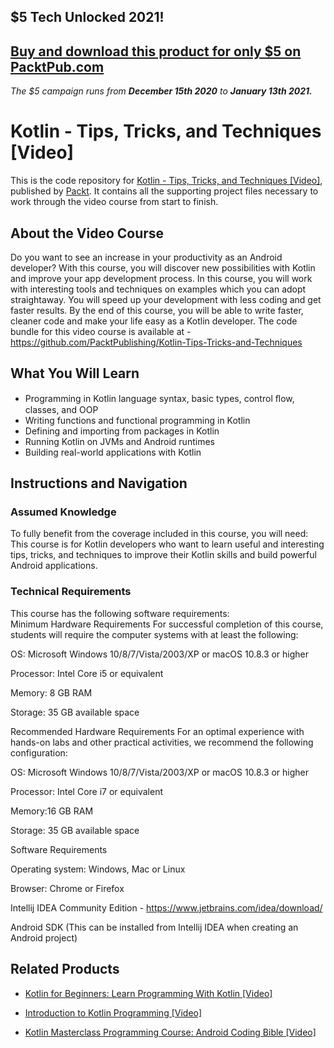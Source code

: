 ## $5 Tech Unlocked 2021!
[Buy and download this product for only $5 on PacktPub.com](https://www.packtpub.com/)
-----
*The $5 campaign         runs from __December 15th 2020__ to __January 13th 2021.__*

# Kotlin - Tips, Tricks, and Techniques [Video]
This is the code repository for [Kotlin - Tips, Tricks, and Techniques [Video]](https://www.packtpub.com/application-development/kotlin-tips-tricks-and-techniques-video?utm_source=github&utm_medium=repository&utm_campaign=9781789349641), published by [Packt](https://www.packtpub.com/?utm_source=github). It contains all the supporting project files necessary to work through the video course from start to finish.
## About the Video Course
Do you want to see an increase in your productivity as an Android developer? With this course, you will discover new possibilities with Kotlin and improve your app development process.
In this course, you will work with interesting tools and techniques on examples which you can adopt straightaway. You will speed up your development with less coding and get faster results.
By the end of this course, you will be able to write faster, cleaner code and make your life easy as a Kotlin developer.
The code bundle for this video course is available at - https://github.com/PacktPublishing/Kotlin-Tips-Tricks-and-Techniques

<H2>What You Will Learn</H2>
<DIV class=book-info-will-learn-text>
<UL>
<LI>Programming in Kotlin language syntax, basic types, control ﬂow, classes, and OOP 
<LI>Writing functions and functional programming in Kotlin 
<LI>Defining and importing from packages in Kotlin 
<LI>Running Kotlin on JVMs and Android runtimes 
<LI>Building real-world applications with Kotlin </LI></UL></DIV>

## Instructions and Navigation
### Assumed Knowledge
To fully benefit from the coverage included in this course, you will need:<br/>
This course is for Kotlin developers who want to learn useful and interesting tips, tricks, and techniques to improve their Kotlin skills and build powerful Android applications.
### Technical Requirements
This course has the following software requirements:<br/>
Minimum Hardware Requirements
For successful completion of this course, students will require the computer systems with at least the following:


OS: Microsoft Windows 10/8/7/Vista/2003/XP or macOS 10.8.3 or higher



Processor: Intel Core i5 or equivalent



Memory: 8 GB RAM



Storage: 35 GB available space


Recommended Hardware Requirements
For an optimal experience with hands-on labs and other practical activities, we recommend the following configuration:


OS: Microsoft Windows 10/8/7/Vista/2003/XP or macOS 10.8.3 or higher



Processor: Intel Core i7 or equivalent



Memory:16 GB RAM



Storage: 35 GB available space


Software Requirements

Operating system: Windows, Mac or Linux



Browser: Chrome or Firefox



Intellij IDEA Community Edition - https://www.jetbrains.com/idea/download/



Android SDK (This can be installed from Intellij IDEA when creating an Android project)

## Related Products
* [Kotlin for Beginners: Learn Programming With Kotlin [Video]](https://www.packtpub.com/application-development/kotlin-beginners-learn-programming-kotlin-video?utm_source=github&utm_medium=repository&utm_campaign=9781788625944)

* [Introduction to Kotlin Programming [Video]](https://www.packtpub.com/application-development/introduction-kotlin-programming-video?utm_source=github&utm_medium=repository&utm_campaign=9781789804515)

* [Kotlin Masterclass Programming Course: Android Coding Bible [Video]](https://www.packtpub.com/application-development/kotlin-masterclass-programming-course-android-coding-bible-video?utm_source=github&utm_medium=repository&utm_campaign=9781838644024)

